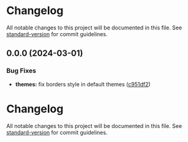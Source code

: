 # Changelog

All notable changes to this project will be documented in this file. See [standard-version](https://github.com/conventional-changelog/standard-version) for commit guidelines.

## 0.0.0 (2024-03-01)


### Bug Fixes

* **themes:** fix borders style in default themes ([c951df2](https://github.com/barszczuPro/vue3-responsive-menu/commit/c951df215945f097bea993a78c0f980581963916))

# Changelog

All notable changes to this project will be documented in this file. See [standard-version](https://github.com/conventional-changelog/standard-version) for commit guidelines.
